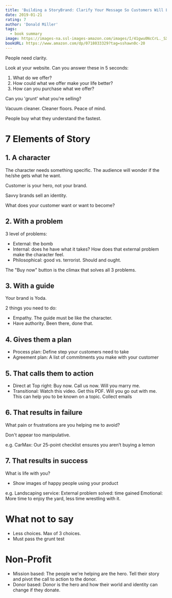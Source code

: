 ```yaml
---
title: 'Building a StoryBrand: Clarify Your Message So Customers Will Listen'
date: 2019-01-21
rating: 7
author: 'Donald Miller'
tags:
  - book summary
image: https://images-na.ssl-images-amazon.com/images/I/41gwu0NcCrL._SX326_BO1,204,203,200_.jpg
bookURL: https://www.amazon.com/dp/0718033329?tag=sshawn0c-20
---
```


People need clarity.

Look at your website. Can you answer these in 5 seconds:

1. What do we offer?
2. How could what we offer make your life better?
3. How can you purchase what we offer?

Can you 'grunt' what you're selling?

Vacuum cleaner. Cleaner floors. Peace of mind.

People buy what they understand the fastest.

# 7 Elements of Story

## 1. A character

The character needs something specific. The audience will wonder if the he/she gets what he want.

Customer is your hero, not your brand.

Savvy brands sell an identity.

What does your customer want or want to become?

## 2. With a problem

3 level of problems:

- External: the bomb
- Internal: does he have what it takes? How does that external problem make the character feel.
- Philosophical: good vs. terrorist. Should and ought.

The "Buy now" button is the climax that solves all 3 problems.

## 3. With a guide

Your brand is Yoda.

2 things you need to do:

- Empathy. The guide must be like the character.
- Have authority. Been there, done that.

## 4. Gives them a plan

- Process plan: Define step your customers need to take
- Agreement plan: A list of commitments you make with your customer

## 5. That calls them to action

- Direct at Top right: Buy now. Call us now. Will you marry me.
- Transitional: Watch this video. Get this PDF. Will you go out with me. This can help you to be known on a topic. Collect emails

## 6. That results in failure

What pain or frustrations are you helping me to avoid?

Don't appear too manipulative.

e.g. CarMax: Our 25-point checklist ensures you aren’t buying a lemon

## 7. That results in success

What is life with you?

- Show images of happy people using your product

e.g. Landscaping service:
External problem solved: time gained
Emotional: More time to enjoy the yard, less time wrestling with it.

# What not to say

- Less choices. Max of 3 choices.
- Must pass the grunt test

# Non-Profit

- Mission based: The people we're helping are the hero. Tell their story and pivot the call to action to the donor.
- Donor based: Donor is the hero and how their world and identity can change if they donate.
